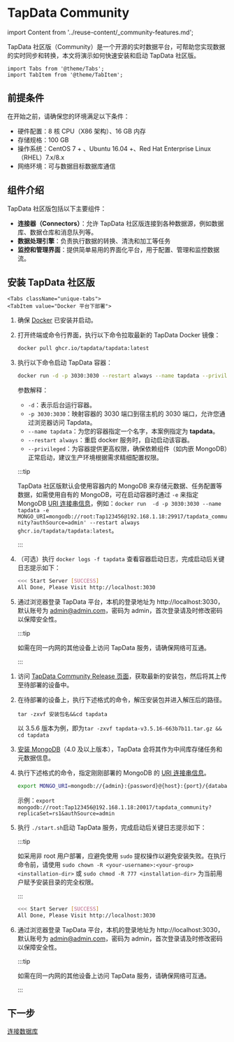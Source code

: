 # TapData Community

import Content from '../reuse-content/_community-features.md';

<Content />

TapData 社区版（Community）是一个开源的实时数据平台，可帮助您实现数据的实时同步和转换，本文将演示如何快速安装和启动 TapData 社区版。

```mdx-code-block
import Tabs from '@theme/Tabs';
import TabItem from '@theme/TabItem';
```

## 前提条件

在开始之前，请确保您的环境满足以下条件：

- 硬件配置：8 核 CPU（X86 架构）、16 GB 内存
- 存储规格：100 GB
- 操作系统：CentOS 7 + 、Ubuntu 16.04 +、Red Hat Enterprise Linux（RHEL）7.x/8.x
- 网络环境：可与数据目标数据库通信

## 组件介绍

TapData 社区版包括以下主要组件：

- **连接器（Connectors）**：允许 TapData 社区版连接到各种数据源，例如数据库、数据仓库和消息队列等。
- **数据处理引擎**：负责执行数据的转换、清洗和加工等任务
- **监控和管理界面**：提供简单易用的界面化平台，用于配置、管理和监控数据流。

## 安装 TapData 社区版



```mdx-code-block
<Tabs className="unique-tabs">
<TabItem value="Docker 平台下部署">
```
1. 确保 [Docker](https://docs.docker.com/get-docker/) 已安装并启动。

2. 打开终端或命令行界面，执行以下命令拉取最新的 TapData Docker 镜像：

   ```bash
   docker pull ghcr.io/tapdata/tapdata:latest
   ```

3. 执行以下命令启动 TapData 容器：

   ```bash
   docker run -d -p 3030:3030 --restart always --name tapdata --privileged ghcr.io/tapdata/tapdata:latest
   ```

   参数解释：

   - `-d`：表示后台运行容器。
   - `-p 3030:3030`：映射容器的 3030 端口到宿主机的 3030 端口，允许您通过浏览器访问 Tapdata。
   - `--name tapdata`：为您的容器指定一个名字，本案例指定为 **tapdata**。
   - `--restart always`：重启 docker 服务时，自动启动该容器。
   - `--privileged`：为容器提供更高权限，确保依赖组件（如内嵌 MongoDB）正常启动，建议生产环境根据需求精细配置权限。

   :::tip

   TapData 社区版默认会使用容器内的 MongoDB 来存储元数据、任务配置等数据，如需使用自有的 MongoDB，可在启动容器时通过 `-e` 来指定 MongoDB [URI 连接串信息](https://www.mongodb.com/docs/v5.0/reference/connection-string/#standard-connection-string-format)，例如：`docker run  -d -p 3030:3030 --name tapdata -e MONGO_URI=mongodb://root:Tap123456@192.168.1.18:29917/tapdata_community?authSource=admin' --restart always ghcr.io/tapdata/tapdata:latest`。

   :::

4. （可选）执行 `docker logs -f tapdata` 查看容器启动日志，完成启动后关键日志提示如下：

   ```bash
   <<< Start Server [SUCCESS]
   All Done, Please Visit http://localhost:3030
   ```

5. 通过浏览器登录 TapData 平台，本机的登录地址为 http://localhost:3030，默认账号为 admin@admin.com，密码为 admin，首次登录请及时修改密码以保障安全性。

   :::tip

   如需在同一内网的其他设备上访问 TapData 服务，请确保网络可互通。

   :::

</TabItem>

<TabItem value="Linux 平台下部署">

1. 访问 [TapData Community Release 页面](https://github.com/tapdata/tapdata/releases)，获取最新的安装包，然后将其上传至待部署的设备中。

2. 在待部署的设备上，执行下述格式的命令，解压安装包并进入解压后的路径。

   ```shell
   tar -zxvf 安装包名&&cd tapdata
   ```

   以 3.5.6 版本为例，即为`tar -zxvf tapdata-v3.5.16-663b7b11.tar.gz && cd tapdata`

3. [安装 MongoDB](../administration/production-deploy/install-replica-mongodb.md)（4.0 及以上版本），TapData 会将其作为中间库存储任务和元数据信息。

3. 执行下述格式的命令，指定刚刚部署的 MongoDB 的 [URI 连接串信息](https://www.mongodb.com/docs/v5.0/reference/connection-string/#standard-connection-string-format)。

   ```bash
   export MONGO_URI=mongodb://{admin}:{password}@{host}:{port}/{database_name}?replicaSet={replica_name}&authSource=admin
   ```

   示例：`export mongodb://root:Tap123456@192.168.1.18:20017/tapdata_community?replicaSet=rs1&authSource=admin`

4. 执行 `./start.sh`启动 TapData 服务，完成启动后关键日志提示如下：

   :::tip

   如采用非 root 用户部署，应避免使用 `sudo` 提权操作以避免安装失败。在执行命令前，请使用 `sudo chown -R <your-username>:<your-group> <installation-dir>` 或 `sudo chmod -R 777 <installation-dir>` 为当前用户赋予安装目录的完全权限。

   :::

   ```bash
   <<< Start Server [SUCCESS]
   All Done, Please Visit http://localhost:3030
   ```

5. 通过浏览器登录 TapData 平台，本机的登录地址为 http://localhost:3030，默认账号为 admin@admin.com，密码为 admin，首次登录请及时修改密码以保障安全性。

   :::tip

   如需在同一内网的其他设备上访问 TapData 服务，请确保网络可互通。

   :::


</TabItem>
</Tabs>



## 下一步

[连接数据库](../quick-start/connect-database.md)